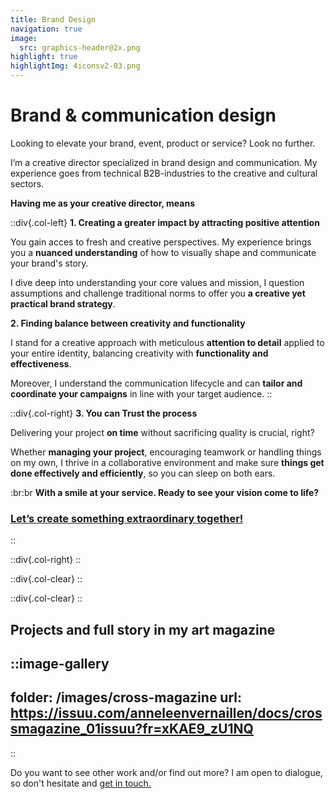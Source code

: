 ```yaml
---
title: Brand Design
navigation: true
image:
  src: graphics-header@2x.png
highlight: true
highlightImg: 4iconsv2-03.png
---
```


# Brand & communication design

Looking to elevate your brand, event, product or service? Look no further.

I’m a creative director specialized in brand design and communication. My experience goes from technical B2B-industries to the creative and cultural sectors.

**Having me as your creative director, means**

::div{.col-left}
**1. Creating a greater impact by attracting positive attention**

You gain acces to fresh and creative perspectives. My experience brings you a **nuanced understanding** of how to visually shape and communicate your brand's story. 

I dive deep into understanding your core values and mission, I question assumptions and challenge traditional norms to offer you **a creative yet practical brand strategy**.

**2. Finding balance between creativity and functionality**

I stand for a creative approach with meticulous **attention to detail** applied to your entire identity, balancing creativity with **functionality and effectiveness**. 

Moreover, I understand the communication lifecycle and can **tailor and coordinate your campaigns** in line with your target audience.
::

::div{.col-right}
**3. You can Trust the process**

Delivering your project **on time** without sacrificing quality is crucial, right?

Whether **managing your project**, encouraging teamwork or handling things on my own, I thrive in a collaborative environment and make sure **things get done effectively and efficiently**, so you can sleep on both ears.

\:br\:br  **With a smile at your service. Ready to see your vision come to life?**

### [Let’s create something extraordinary together!](mailto\:hello@anneleenvernaillen.com)
::

::div{.col-right}
::

::div{.col-clear}
::

::div{.col-clear}
::

## Projects and full story in my art magazine

::image-gallery
---
folder: /images/cross-magazine
url: https://issuu.com/anneleenvernaillen/docs/crossmagazine_01issuu?fr=xKAE9_zU1NQ
---
::

Do you want to see other work and/or find out more? I am open to dialogue, so don't hesitate and [get in touch.](/contact)
